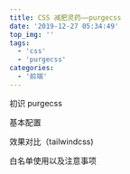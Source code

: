 ```yaml
---
title: CSS 减肥灵药——purgecss
date: '2019-12-27 05:34:49'
top_img: ''
tags:
  - 'css'
  - 'purgecss'
categories:
  - '前端'
---
```


初识 purgecss

基本配置

效果对比（tailwindcss)

白名单使用以及注意事项
